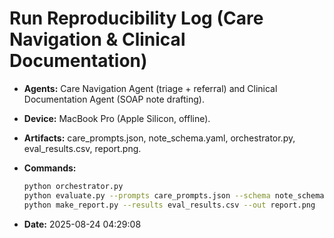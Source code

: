 # Run Reproducibility Log (Care Navigation & Clinical Documentation)

- **Agents:** Care Navigation Agent (triage + referral) and Clinical Documentation Agent (SOAP note drafting).
- **Device:** MacBook Pro (Apple Silicon, offline).
- **Artifacts:** care_prompts.json, note_schema.yaml, orchestrator.py, eval_results.csv, report.png.

- **Commands:**
  ```bash
  python orchestrator.py
  python evaluate.py --prompts care_prompts.json --schema note_schema.yaml --out eval_results.csv
  python make_report.py --results eval_results.csv --out report.png
  ```

- **Date:** 2025-08-24 04:29:08
